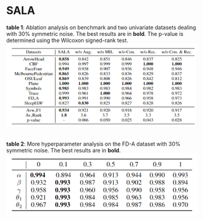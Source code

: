 # SALA


**table 1**: Ablation analysis on benchmark and two univariate datasets dealing with 30% symmetric noise. The best results are in **bold**. The p-value is determined using the Wilcoxon signed-rank test.
![Ablation results](picture/ablation.png)

\
**table 2**: More hyperparameter analysis on the FD-A dataset with 30% symmetric noise. The best results are in **bold**.
![Hyperparameter analysis](picture/hyperparameter.png)
